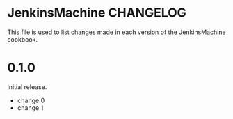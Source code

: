 # JenkinsMachine CHANGELOG

This file is used to list changes made in each version of the JenkinsMachine cookbook.

# 0.1.0

Initial release.

- change 0
- change 1

